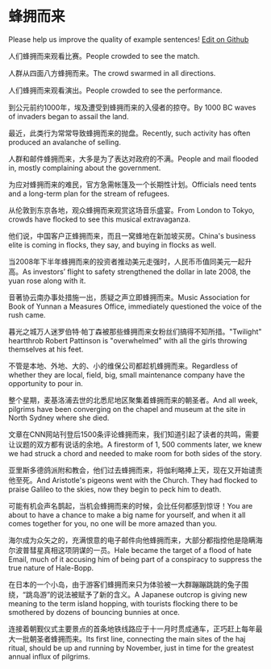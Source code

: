 # 蜂拥而来

Please help us improve the quality of example sentences! [Edit on Github](https://github.com/jiyushe/jiyu-example-sentence-source/blob/main/chinese/fengyongerlai.md)

<p><span class="chinese">人们蜂拥而来观看比赛。</span><span class="english">People crowded to see the match.</span></p>

<p><span class="chinese">人群从四面八方蜂拥而来。</span><span class="english">The crowd swarmed in all directions.</span></p>

<p><span class="chinese">人们蜂拥而来观看演出。</span><span class="english">People crowded to see the performance.</span></p>

<p><span class="chinese">到公元前约1000年，埃及遭受到蜂拥而来的入侵者的掠夺。</span><span class="english">By 1000 BC waves of invaders began to assail the land.</span></p>

<p><span class="chinese">最近，此类行为常常导致蜂拥而来的抛盘。</span><span class="english">Recently, such activity has often produced an avalanche of selling.</span></p>

<p><span class="chinese">人群和邮件蜂拥而来，大多是为了表达对政府的不满。</span><span class="english">People and mail flooded in, mostly complaining about the government.</span></p>

<p><span class="chinese">为应对蜂拥而来的难民，官方急需帐篷及一个长期性计划。</span><span class="english">Officials need tents and a long-term plan for the stream of refugees.</span></p>

<p><span class="chinese">从伦敦到东京各地，观众蜂拥而来观赏这场音乐盛宴。</span><span class="english">From London to Tokyo, crowds have flocked to see this musical extravaganza.</span></p>

<p><span class="chinese">他们说，中国客户正蜂拥而来，而且一窝蜂地在新加坡买房。</span><span class="english">China's business elite is coming in flocks, they say, and buying in flocks as well.</span></p>

<p><span class="chinese">当2008年下半年蜂拥而来的投资者推动美元走强时，人民币币值同美元一起升高。</span><span class="english">As investors’ flight to safety strengthened the dollar in late 2008, the yuan rose along with it.</span></p>

<p><span class="chinese">音著协云南办事处措施一出，质疑之声立即蜂拥而来。</span><span class="english">Music Association for Book of Yunnan a Measures Office, immediately questioned the voice of the rush came.</span></p>

<p><span class="chinese">暮光之城万人迷罗伯特·帕丁森被那些蜂拥而来女粉丝们搞得不知所措。</span><span class="english">"Twilight" heartthrob Robert Pattinson is "overwhelmed" with all the girls throwing themselves at his feet.</span></p>

<p><span class="chinese">不管是本地、外地、大的、小的维保公司都趁机蜂拥而来。</span><span class="english">Regardless of whether they are local, field, big, small maintenance company have the opportunity to pour in.</span></p>

<p><span class="chinese">整个星期，麦基洛浦去世的北悉尼地区聚集着蜂拥而来的朝圣者。</span><span class="english">And all week, pilgrims have been converging on the chapel and museum at the site in North Sydney where she died.</span></p>

<p><span class="chinese">文章在CNN网站刊登后1500条评论蜂拥而来，我们知道引起了读者的共鸣，需要让议题的双方都有说话的余地。</span><span class="english">A firestorm of 1, 500 comments later, we knew we had struck a chord and needed to make room for both sides of the story.</span></p>

<p><span class="chinese">亚里斯多德鸽派附和教会，他们过去蜂拥而来，将伽利略捧上天，现在又开始谴责他至死。</span><span class="english">And Aristotle's pigeons went with the Church. They had flocked to praise Galileo to the skies, now they begin to peck him to death.</span></p>

<p><span class="chinese">可能有机会声名鹊起，当机会蜂拥而来的时候，会比任何都感到惊讶！</span><span class="english">You are about to have a chance to make a big name for yourself, and when it all comes together for you, no one will be more amazed than you.</span></p>

<p><span class="chinese">海尔成为众矢之的，充满恨意的电子邮件向他蜂拥而来，大部分都指控他是隐瞒海尔波普彗星真相这项阴谋的一员。</span><span class="english">Hale became the target of a flood of hate Email, much of it accusing him of being part of a conspiracy to suppress the true nature of Hale-Bopp.</span></p>

<p><span class="chinese">在日本的一个小岛，由于游客们蜂拥而来只为体验被一大群蹦蹦跳跳的兔子围绕，“跳岛游”的说法被赋予了新的含义。</span><span class="english">A Japanese outcrop is giving new meaning to the term island hopping, with tourists flocking there to be smothered by dozens of bouncing bunnies at once.</span></p>

<p><span class="chinese">连接着朝觐仪式主要景点的首条地铁线路应于十一月时贯成通车，正巧赶上每年最大一批朝圣者蜂拥而来。</span><span class="english">Its first line, connecting the main sites of the haj ritual, should be up and running by November, just in time for the greatest annual influx of pilgrims.</span></p>

